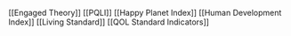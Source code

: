 [[Engaged Theory]]
[[PQLI]]
[[Happy Planet Index]]
[[Human Development Index]]
[[Living Standard]]
[[QOL Standard Indicators]]
